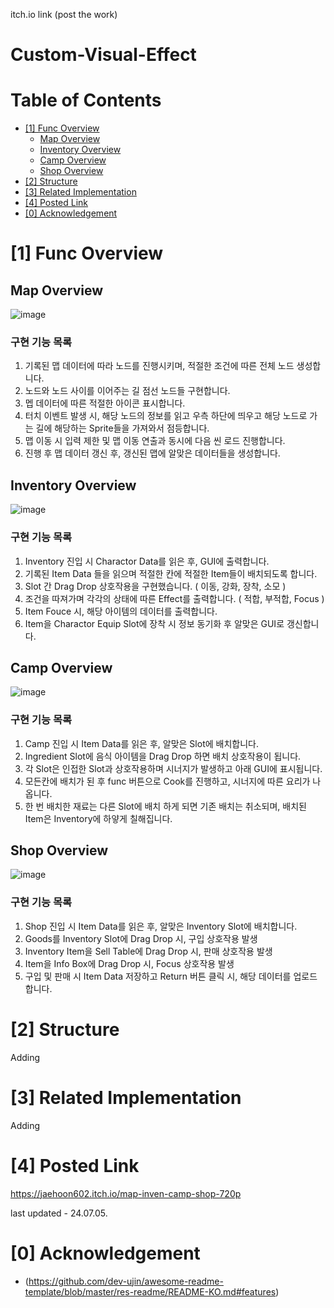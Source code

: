 itch.io link (post the work)



# Custom-Visual-Effect

# Table of Contents
- [[1] Func Overview](#1-Func-Overview)
  - [Map Overview](#Map-Overview)
  - [Inventory Overview](#Inventory-Overview)
  - [Camp Overview](#Camp-Overview)
  - [Shop Overview](#Shop-Overview)
- [[2] Structure](#2-Structure)
- [[3] Related Implementation](#3-Related-Implementation)
- [[4] Posted Link](#4-Posted-Link)
- [[0] Acknowledgement](#0-Acknowledgement)


# [1] Func Overview

## Map Overview

![image](https://github.com/ln32/Project_RoglikeGame/assets/94381505/bc9be3b1-7cea-4538-a04d-66dbf847ba7d)

### 구현 기능 목록

1. 기록된 맵 데이터에 따라 노드를 진행시키며, 적절한 조건에 따른 전체 노드 생성합니다.
2. 노드와 노드 사이를 이어주는 길 점선 노드들 구현합니다.
3. 멥 데이터에 따른 적절한 아이콘 표시합니다.
4. 터치 이벤트 발생 시, 해당 노드의 정보를 읽고 우측 하단에 띄우고 해당 노드로 가는 길에 해당하는 Sprite들을 가져와서 점등합니다. 
5. 맵 이동 시 입력 제한 및 맵 이동 연출과 동시에 다음 씬 로드 진행합니다.
6. 진행 후 맵 데이터 갱신 후, 갱신된 맵에 알맞은 데이터들을 생성합니다.

## Inventory Overview

![image](https://github.com/ln32/Project_RoglikeGame/assets/94381505/7e8fb4ff-bf5f-4e16-8997-0fce4af0af91)

### 구현 기능 목록

1. Inventory 진입 시 Charactor Data를 읽은 후, GUI에 출력합니다.
2. 기록된 Item Data 들을 읽으며 적절한 칸에 적절한 Item들이 배치되도록 합니다.
3. Slot 간 Drag Drop 상호작용을 구현했습니다.  ( 이동, 강화, 장착, 소모 )
4. 조건을 따져가며 각각의 상태에 따른 Effect를 출력합니다. ( 적합, 부적합, Focus )
5. Item Fouce 시, 해당 아이템의 데이터를 출력합니다.
6. Item을 Charactor Equip Slot에 장착 시 정보 동기화 후 알맞은 GUI로 갱신합니다.

## Camp  Overview

![image](https://github.com/ln32/Project_RoglikeGame/assets/94381505/7bdb1fc9-1486-4043-a07a-d5c18190a44b)

### 구현 기능 목록

1. Camp 진입 시 Item Data를 읽은 후, 알맞은 Slot에 배치합니다.
2. Ingredient Slot에 음식 아이템을 Drag Drop 하면 배치 상호작용이 됩니다.
3. 각 Slot은 인접한 Slot과 상호작용하며 시너지가 발생하고 아래 GUI에 표시됩니다.
4. 모든칸에 배치가 된 후 func 버튼으로 Cook를 진행하고, 시너지에 따른 요리가 나옵니다.
5. 한 번 배치한 재료는 다른 Slot에 배치 하게 되면 기존 배치는 취소되며, 배치된 Item은  Inventory에 하얗게 칠해집니다.

## Shop Overview

![image](https://github.com/ln32/Project_RoglikeGame/assets/94381505/12050e4f-9593-4041-999f-d900e2583dbb)

### 구현 기능 목록

1. Shop 진입 시 Item Data를 읽은 후, 알맞은 Inventory Slot에 배치합니다.
2. Goods를 Inventory Slot에 Drag Drop 시, 구입 상호작용 발생
3. Inventory Item을 Sell Table에 Drag Drop 시, 판매 상호작용 발생
4. Item을 Info Box에 Drag Drop 시, Focus 상호작용 발생
5. 구입 및 판매 시 Item Data 저장하고 Return 버튼 클릭 시, 해당 데이터를 업로드 합니다.


# [2] Structure

Adding

# [3] Related Implementation

Adding

# [4] Posted Link
 https://jaehoon602.itch.io/map-inven-camp-shop-720p
 
last updated - 24.07.05.


# [0] Acknowledgement
- (https://github.com/dev-ujin/awesome-readme-template/blob/master/res-readme/README-KO.md#features)
